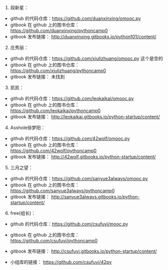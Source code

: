 1. 段新星：   
  - github 的代码仓库：https://github.com/duanxinxing/omooc.py  
  - gitbook 在 github 上的图书仓库：  https://github.com/duanxinxing/pythoncamp0
  - gitbook 发布链接：  http://duanxinxing.gitbooks.io/python101/content/

2. 庄秀丽：  
  - github 的代码仓库：https://github.com/xiulizhuang/omooc.py  这个是空的
  - gitbook 在 github 上的图书仓库：  https://github.com/xiulizhuang/pythoncamp0
  - gitbook 发布链接：  未找到


3. 凯凯：  
  - github 的代码仓库：https://github.com/leokaikai/omooc.py  
  - gitbook 在 github 上的图书仓库：  https://github.com/leokaikai/pythoncamp0
  - gitbook 发布链接：  http://leokaikai.gitbooks.io/python-startup/content/


4. Asshole徐梦阳：  
  - github 的代码仓库：https://github.com/42wolf/omooc.py  
  - gitbook 在 github 上的图书仓库：  https://github.com/42wolf/pythoncamp0
  - gitbook 发布链接：  http://42wolf.gitbooks.io/python-startup/content/



5. 三月之望：  
  - github 的代码仓库：https://github.com/sanyue3always/omooc.py  
  - gitbook 在 github 上的图书仓库：  https://github.com/sanyue3always/pythoncamp0
  - gitbook 发布链接：  http://sanyue3always.gitbooks.io/python-startup/content/

  
6. free(组长)：  
  - github 的代码仓库：https://github.com/csufuyi/mooc.py  
  - gitbook 在 github 上的图书仓库：  https://github.com/csufuyi/pythoncamp0
  - gitbook 发布链接：  http://csufuyi.gitbooks.io/python-startup/content/
  
  - 小组库的链接：    https://github.com/csufuyi/42py
  
  
